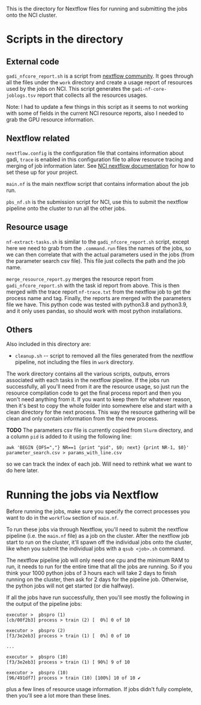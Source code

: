 This is the directory for Nextflow files for running and submitting the jobs onto the NCI cluster. 

# Scripts in the directory

## External code

`gadi_nfcore_report.sh` is a script from [nextflow community](https://nf-co.re/configs/nci_gadi/).
It goes through all the files under the `work` directory and create a usage report of resources used by the jobs on NCI. This script generates the `gadi-nf-core-joblogs.tsv` report that collects all the resources usages. 

Note: I had to update a few things in this script as it seems to not working with some of fields in the current NCI resource reports, also I needed to grab the GPU resource information. 


## Nextflow related

`nextflow.config` is the configuration file that contains information about gadi, `trace` is enabled in this configuration file to allow resource tracing and merging of job information later. 
See [NCI nextflow documentation](https://opus.nci.org.au/spaces/DAE/pages/138903678/Nextflow) for how to set these up for your project. 

`main.nf` is the main nextflow script that contains information about the job run. 

`pbs_nf.sh` is the submission script for NCI, use this to submit the nextflow pipeline onto the cluster to run all the other jobs. 


## Resource usage

`nf-extract-tasks.sh` is similar to the `gadi_nfcore_report.sh` script, except here we need to grab from the `.command.run` files the names of the jobs, so we can then correlate that with the actual parameters used in the jobs (from the parameter search csv file). This file just collects the path and the job name. 

`merge_resource_report.py` merges the resource report from `gadi_nfcore_report.sh` with the task id report from above. This is then merged with the trace report `nf-trace.txt` from the nextflow job to get the process name and tag. Finally, the reports are merged with the parameters file we have. This python code was tested with python3.8 and python3.9, and it only uses pandas, so should work with most python installations. 


## Others

Also included in this directory are: 

* `cleanup.sh` -- script to removed all the files generated from the nextflow pipeline, not including the files in `work` directory. 

The work directory contains all the various scripts, outputs, errors associated with each tasks in the nextflow pipeline. If the jobs run successfully, all you'll need from it are the resource usage, so just run the resource compilation code to get the final process report and then you won't need anything from it. If you want to keep them for whatever reason, then it's best to copy the whole folder into somewhere else and start with a clean directory for the next process. This way the resource gathering will be clean and only contain information from the the new process. 

**TODO** The parameters csv file is currently copied from `Slurm` directory, and a column `pid` is added to it using the following line: 
```
awk 'BEGIN {OFS=","} NR==1 {print "pid", $0; next} {print NR-1, $0}' parameter_search.csv > params_with_line.csv
```
so we can track the index of each job. Will need to rethink what we want to do here later. 


# Running the jobs via Nextflow

Before running the jobs, make sure you specify the correct processes you want to do in the `workflow` section of `main.nf`. 

To run these jobs via through Nextflow, you'll need to submit the nextflow pipeline (i.e. the `main.nf` file) as a job on the cluster. After the nextflow job start to run on the cluster, it'll spawn off the individual jobs onto the cluster, like when you submit the individual jobs with a `qsub <job>.sh` command. 

The nextflow pipeline job will only need one cpu and the minimum RAM to run, it needs to run for the entire time that all the jobs are running. So if you think your 1000 python jobs of 3 hours each will take 2 days to finish running on the cluster, then ask for 2 days for the pipeline job. Otherwise, the python jobs will not get started (or die halfway).

If all the jobs have run successfully, then you'll see mostly the following in the output of the pipeline jobs: 

```
executor >  pbspro (1)
[cb/00f2b3] process > train (2) [  0%] 0 of 10

executor >  pbspro (2)
[f3/3e2eb3] process > train (1) [  0%] 0 of 10

...

executor >  pbspro (10)
[f3/3e2eb3] process > train (1) [ 90%] 9 of 10

executor >  pbspro (10)
[96/491df7] process > train (10) [100%] 10 of 10 ✔
```

plus a few lines of resource usage information. If jobs didn't fully complete, then you'll see a lot more than these lines. 

 
